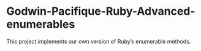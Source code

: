 # Godwin-Pacifique-Ruby-Advanced-enumerables
This project implements our own version of Ruby’s enumerable methods.
